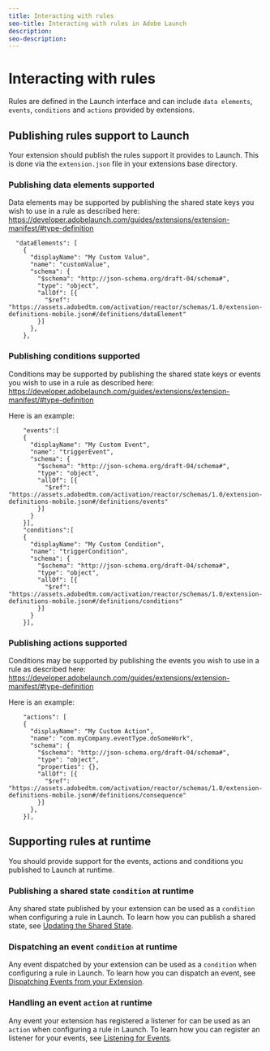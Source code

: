 ```yaml
---
title: Interacting with rules
seo-title: Interacting with rules in Adobe Launch
description: 
seo-description: 
---
```


# Interacting with rules

Rules are defined in the Launch interface and can include `data elements`, `events`, `conditions` and `actions` provided by extensions.

## Publishing rules support to Launch

Your extension should publish the rules support it provides to Launch. This is done via the `extension.json` file in your extensions base directory.

### Publishing data elements supported

Data elements may be supported by publishing the shared state keys you wish to use in a rule as described here:
https://developer.adobelaunch.com/guides/extensions/extension-manifest/#type-definition

```
  "dataElements": [
    {
      "displayName": "My Custom Value",
      "name": "customValue",
      "schema": {
        "$schema": "http://json-schema.org/draft-04/schema#",
        "type": "object",
        "allOf": [{
          "$ref": "https://assets.adobedtm.com/activation/reactor/schemas/1.0/extension-definitions-mobile.json#/definitions/dataElement"
        }]
      },
    },
```

### Publishing conditions supported

Conditions may be supported by publishing the shared state keys or events you wish to use in a rule as described here:
https://developer.adobelaunch.com/guides/extensions/extension-manifest/#type-definition

Here is an example:

```
    "events":[
    {
      "displayName": "My Custom Event",
      "name": "triggerEvent",
      "schema": {
        "$schema": "http://json-schema.org/draft-04/schema#",
        "type": "object",
        "allOf": [{
          "$ref": "https://assets.adobedtm.com/activation/reactor/schemas/1.0/extension-definitions-mobile.json#/definitions/events"
        }]
      }
    }],
    "conditions":[
    {
      "displayName": "My Custom Condition",
      "name": "triggerCondition",
      "schema": {
        "$schema": "http://json-schema.org/draft-04/schema#",
        "type": "object",
        "allOf": [{
          "$ref": "https://assets.adobedtm.com/activation/reactor/schemas/1.0/extension-definitions-mobile.json#/definitions/conditions"
        }]
      }
    }],
```

### Publishing actions supported

Conditions may be supported by publishing the events you wish to use in a rule as described here:
https://developer.adobelaunch.com/guides/extensions/extension-manifest/#type-definition

Here is an example:

```
    "actions": [
    {
      "displayName": "My Custom Action",
      "name": "com.myCompany.eventType.doSomeWork",
      "schema": {
        "$schema": "http://json-schema.org/draft-04/schema#",
        "type": "object",
        "properties": {},
        "allOf": [{
          "$ref": "https://assets.adobedtm.com/activation/reactor/schemas/1.0/extension-definitions-mobile.json#/definitions/consequence"
        }]
      },
    }],
```

## Supporting rules at runtime

You should provide support for the events, actions and conditions you published to Launch at runtime.

### Publishing a shared state `condition` at runtime

Any shared state published by your extension can be used as a `condition` when configuring a rule in Launch. To learn how you can publish a shared state, see [Updating the Shared State](#updating-the-shared-state).

### Dispatching an event `condition` at runtime

Any event dispatched by your extension can be used as a `condition` when configuring a rule in Launch. To learn how you can dispatch an event, see [Dispatching Events from your Extension](#dispatching-events-from-your-extension).

### Handling an event `action` at runtime

Any event your extension has registered a listener for can be used as an `action` when configuring a rule in Launch. To learn how you can register an listener for your events, see [Listening for Events](#event-listeners).

<!--these anchor links go nowhere-->